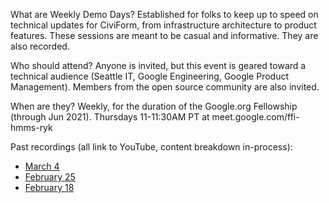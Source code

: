 What are Weekly Demo Days?
Established for folks to keep up to speed on technical updates for CiviForm, from infrastructure architecture to product features.  These sessions are meant to be casual and informative.  They are also recorded.

Who should attend?
Anyone is invited, but this event is geared toward a technical audience (Seattle IT, Google Engineering, Google Product Management).  Members from the open source community are also invited.

When are they?
Weekly, for the duration of the Google.org Fellowship (through Jun 2021).  Thursdays 11-11:30AM PT at meet.google.com/ffi-hmms-ryk

Past recordings (all link to YouTube, content breakdown in-process):  
* [March 4](https://youtu.be/MKY5JfVsJRg)
* [February 25](https://youtu.be/c7IXc4I94Zc)
* [February 18](https://youtu.be/s8ls93Omx4w)


